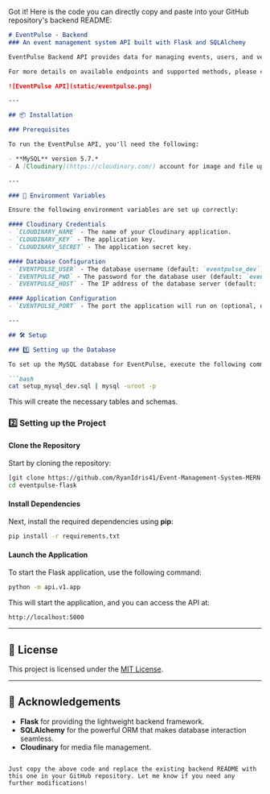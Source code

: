 Got it! Here is the code you can directly copy and paste into your GitHub repository's backend README:

```markdown
# EventPulse - Backend
### An event management system API built with Flask and SQLAlchemy

EventPulse Backend API provides data for managing events, users, and venues. It seamlessly integrates with the EventPulse platform and supports various functionalities to manage events and related information.

For more details on available endpoints and supported methods, please check the API documentation:  

![EventPulse API](static/eventpulse.png)

---

## 📦 Installation

### Prerequisites

To run the EventPulse API, you'll need the following:

- **MySQL** version 5.7.*
- A [Cloudinary](https://cloudinary.com/) account for image and file uploads.

---

### 🔑 Environment Variables

Ensure the following environment variables are set up correctly:

#### Cloudinary Credentials
- `CLOUDINARY_NAME` - The name of your Cloudinary application.
- `CLOUDINARY_KEY` - The application key.
- `CLOUDINARY_SECRET` - The application secret key.

#### Database Configuration
- `EVENTPULSE_USER` - The database username (default: `eventpulse_dev`).
- `EVENTPULSE_PWD` - The password for the database user (default: `eventpulse_dev_pwd`).
- `EVENTPULSE_HOST` - The IP address of the database server (default: `localhost`).

#### Application Configuration
- `EVENTPULSE_PORT` - The port the application will run on (optional, defaults to `5000`).

---

## 🛠️ Setup

### 1️⃣ Setting up the Database

To set up the MySQL database for EventPulse, execute the following command:

```bash
cat setup_mysql_dev.sql | mysql -uroot -p
```

This will create the necessary tables and schemas.

### 2️⃣ Setting up the Project

#### Clone the Repository

Start by cloning the repository:

```bash
[git clone https://github.com/RyanIdris41/Event-Management-System-MERN-.git]
cd eventpulse-flask
```

#### Install Dependencies

Next, install the required dependencies using **pip**:

```bash
pip install -r requirements.txt
```

#### Launch the Application

To start the Flask application, use the following command:

```bash
python -m api.v1.app
```

This will start the application, and you can access the API at:

```
http://localhost:5000
```

---

## 📝 License

This project is licensed under the [MIT License](https://github.com/ivanagui2/VMQemuVGA/blob/master/LICENSE.txt).

---

## 🙏 Acknowledgements

- **Flask** for providing the lightweight backend framework.
- **SQLAlchemy** for the powerful ORM that makes database interaction seamless.
- **Cloudinary** for media file management.
```

Just copy the above code and replace the existing backend README with this one in your GitHub repository. Let me know if you need any further modifications!
